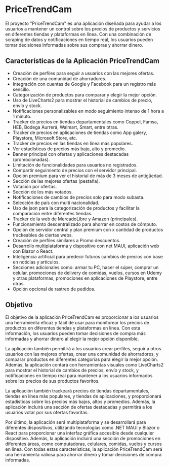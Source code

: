 # PriceTrendCam
El proyecto "PriceTrendCam" es una aplicación diseñada para ayudar a los usuarios a mantener un control sobre los precios de productos y servicios en diferentes tiendas y plataformas en línea. Con una combinación de scraping de datos y notificaciones en tiempo real, los usuarios pueden tomar decisiones informadas sobre sus compras y ahorrar dinero.
<h2>Características de la Aplicación PriceTrendCam</h2>
<ul><li>Creación de perfiles para seguir a usuarios con las mejores ofertas.</li><li>Creación de una comunidad de ahorradores.</li><li>Integración con cuentas de Google y Facebook para un registro más sencillo.</li><li>Categorización de productos para comparar y elegir la mejor opción.</li><li>Uso de LiveCharts2 para mostrar el historial de cambios de precio, envío y stock.</li><li>Notificaciones personalizables en modo seguimiento intenso de 1 hora a 1 minuto.</li><li>Tracker de precios en tiendas departamentales como Coppel, Famsa, HEB, Bodega Aurrerá, Walmart, Smart, entre otras.</li><li>Tracker de precios en aplicaciones de tiendas como App galery, Playstore, Microsoft Store, etc.</li><li>Tracker de precios en las tiendas en línea más populares.</li><li>Ver estadísticas de precios más bajo, alto y promedio.</li><li>Banner principal con ofertas y aplicaciones destacadas (promocionadas).</li><li>Limitación de funcionalidades para usuarios no registrados.</li><li>Compartir seguimiento de precios con el servidor principal.</li><li>Opción premium para ver el historial de más de 3 meses de antigüedad.</li><li>Sección de las mejores ofertas (pestaña).</li><li>Votación por ofertas.</li><li>Sección de los más votados.</li><li>Notificaciones de cambios de precios solo para modo subasta.</li><li>Selección de país con multi nacionalidad.</li><li>Uso de json para la categorización de productos y facilitar la comparación entre diferentes tiendas.</li><li>Tracker de la web de MercadoLibre y Amazon (principales).</li><li>Funcionamiento descentralizado para ahorrar en costos de cómputo.</li><li>Opción de servidor central y plan premium con x cantidad de productos trackeables de ciertas webs.</li><li>Creación de perfiles similares a Promo descuentos.</li><li>Desarrollo multiplataforma y dispositivo con net MAUI, aplicación web con Blazor o React.</li><li>Inteligencia artificial para predecir futuros cambios de precios con base en noticias y artículos.</li><li>Secciones adicionales como: armar tu PC, hacer el súper, comprar un celular, promociones de delivery de comidas, vuelos, cursos en Udemy y otras plataformas, promociones en aplicaciones de Playstore, entre otras.</li><li>Opción opcional de rastreo de pedidos.</li></ul>

<h2>Objetivo</h2>
<p>El objetivo de la aplicación PriceTrendCam es proporcionar a los usuarios una herramienta eficaz y fácil de usar para monitorear los precios de productos en diferentes tiendas y plataformas en línea. Con esta información, los usuarios pueden tomar decisiones de compra más informadas y ahorrar dinero al elegir la mejor opción disponible.</p><p>La aplicación también permitirá a los usuarios crear perfiles, seguir a otros usuarios con las mejores ofertas, crear una comunidad de ahorradores, y comparar productos en diferentes categorías para elegir la mejor opción. Además, la aplicación contará con herramientas visuales como LiveCharts2 para mostrar el historial de cambios de precios, envío y stock, y notificaciones en tiempo real para mantener a los usuarios informados sobre los precios de sus productos favoritos.</p><p>La aplicación también trackeará precios de tiendas departamentales, tiendas en línea más populares, y tiendas de aplicaciones, y proporcionará estadísticas sobre los precios más bajos, altos y promedios. Además, la aplicación incluirá una sección de ofertas destacadas y permitirá a los usuarios votar por sus ofertas favoritas.</p><p>Por último, la aplicación será multiplataforma y se desarrollará para diferentes dispositivos, utilizando tecnologías como .NET MAUI y Blazor o React para proporcionar una interfaz gráfica accesible desde cualquier dispositivo. Además, la aplicación incluirá una sección de promociones en diferentes áreas, como computadoras, celulares, comidas, vuelos y cursos en línea. Con todas estas características, la aplicación PriceTrendCam será una herramienta valiosa para ahorrar dinero y tomar decisiones de compra informadas.</p>
